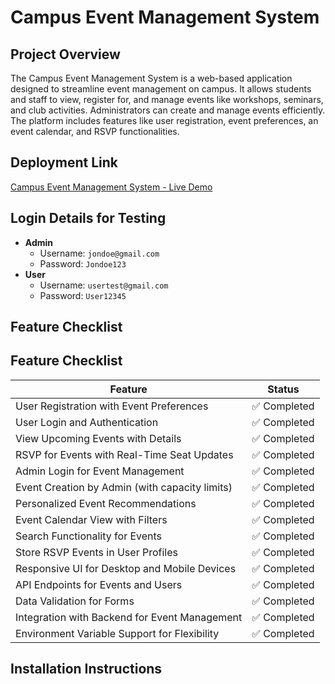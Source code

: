 # **Campus Event Management System**

## **Project Overview**
The Campus Event Management System is a web-based application designed to streamline event management on campus. It allows students and staff to view, register for, and manage events like workshops, seminars, and club activities. Administrators can create and manage events efficiently. The platform includes features like user registration, event preferences, an event calendar, and RSVP functionalities.

## **Deployment Link**
[Campus Event Management System - Live Demo](https://web-tech-exam-flax.vercel.app)

## **Login Details for Testing**
- **Admin**  
  - Username: `jondoe@gmail.com`  
  - Password: `Jondoe123`  
- **User**  
  - Username: `usertest@gmail.com`  
  - Password: `User12345`  

## **Feature Checklist**
## **Feature Checklist**

| Feature                                       | Status        |
|-----------------------------------------------|---------------|
| User Registration with Event Preferences      | ✅ Completed  |
| User Login and Authentication                 | ✅ Completed  |
| View Upcoming Events with Details             | ✅ Completed  |
| RSVP for Events with Real-Time Seat Updates   | ✅ Completed  |
| Admin Login for Event Management              | ✅ Completed  |
| Event Creation by Admin (with capacity limits)| ✅ Completed  |
| Personalized Event Recommendations            | ✅ Completed  |
| Event Calendar View with Filters              | ✅ Completed  |
| Search Functionality for Events               | ✅ Completed  |
| Store RSVP Events in User Profiles            | ✅ Completed  |
| Responsive UI for Desktop and Mobile Devices  | ✅ Completed  |
| API Endpoints for Events and Users            | ✅ Completed  |
| Data Validation for Forms                     | ✅ Completed  |
| Integration with Backend for Event Management | ✅ Completed  |
| Environment Variable Support for Flexibility  | ✅ Completed  |

## **Installation Instructions**

